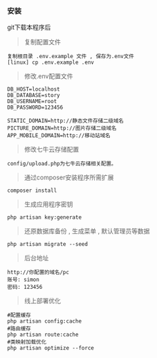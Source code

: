 ### 安装

git下载本程序后

> 复制配置文件

    复制根目录 .env.example 文件 , 保存为.env文件
    [linux] cp .env.example .env
    
> 修改.env配置文件

    DB_HOST=localhost
    DB_DATABASE=story
    DB_USERNAME=root
    DB_PASSWORD=123456
    
    STATIC_DOMAIN=http://静态文件存储二级域名
    PICTURE_DOMAIN=http://图片存储二级域名
    APP_MOBILE_DOMAIN=http://移动站域名

> 修改七牛云存储配置

    config/upload.php为七牛云存储相关配置。
    
> 通过composer安装程序所需扩展
    
    composer install
    
> 生成应用程序密钥

    php artisan key:generate

> 还原数据库备份 , 生成菜单 , 默认管理员等数据
    
    php artisan migrate --seed

> 后台地址
  
    http://你配置的域名/pc
    账号: simon
    密码: 123456
    
> 线上部署优化
    
    #配置缓存
    php artisan config:cache
    #路由缓存
    php artisan route:cache
    #类映射加载优化
    php artisan optimize --force